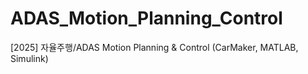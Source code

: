 # ADAS_Motion_Planning_Control
[2025] 자율주행/ADAS Motion Planning &amp; Control (CarMaker, MATLAB, Simulink)
